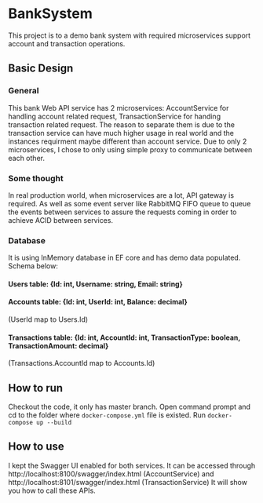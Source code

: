 # BankSystem

This project is to a demo bank system with required microservices support account and transaction operations.

## Basic Design

### General

This bank Web API service has 2 microservices: AccountService for handling account related request, TransactionService for handing transaction related request.
The reason to separate them is due to the transaction service can have much higher usage in real world and the instances requirment maybe different than account service.
Due to only 2 microservices, I chose to only using simple proxy to communicate between each other. 

### Some thought

In real production world, when microservices are a lot, API gateway is required. 
As well as some event server like RabbitMQ FIFO queue to queue the events between services to assure the requests coming in order to achieve ACID between services.

### Database
It is using InMemory database in EF core and has demo data populated. Schema below:

#### Users table: {Id: int, Username: string, Email: string}
#### Accounts table: {Id: int, UserId: int, Balance: decimal} 
(UserId map to Users.Id)
#### Transactions table: {Id: int, AccountId: int, TransactionType: boolean, TransactionAmount: decimal} 
(Transactions.AccountId map to Accounts.Id)

## How to run

Checkout the code, it only has master branch.
Open command prompt and cd to the folder where `docker-compose.yml` file is existed.
Run `docker-compose up --build`

## How to use

I kept the Swagger UI enabled for both services. It can be accessed through http://localhost:8100/swagger/index.html (AccountService) and http://localhost:8101/swagger/index.html (TransactionService)
It will show you how to call these APIs.
